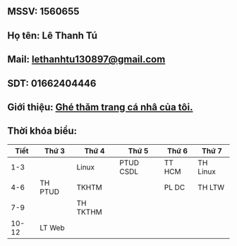 ## MSSV: 1560655
## Họ tên: Lê Thanh Tú
## Mail: lethanhtu130897@gmail.com
## SDT: 01662404446
## Giới thiệu:  [Ghé thăm trang cá nhâ của tôi.](https://www.facebook.com/csi.inter)
## Thời khóa biểu:

| Tiết |     Thứ 3     |     Thứ 4      | Thứ 5 	|Thứ 6 	| Thứ 7 	|
|------|--------------|---------------|---------------|------------|-------------|
| 1-3  |	           |	Linux     | PTUD CSDL|TT HCM	| TH Linux	|
| 4-6  |TH PTUD   |	TKHTM|		|PL DC	|TH LTW	|
| 7-9  |	           |TH TKTHM|		|	|	|
|10-12|LT Web      |		|	|	|	|
